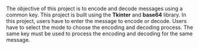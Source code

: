 The objective of this project is to encode and decode messages using a common key. This project is built using the **Tkinter** and **base64** library.
In this project, users have to enter the message to encode or decode. Users have to select the mode to choose the encoding and decoding process. The same key must be used to process the encoding and decoding for the same message.
